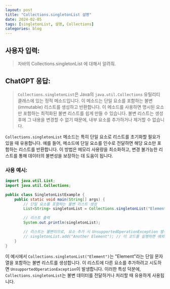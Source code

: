 ```yaml
---
layout: post
title: "Collections.singletonList 설명"
date: 2024-02-05
tags: [singletonList, 설명, Collections]
categories: blog
---
```


## 사용자 입력:
> 자바의 Collections.singletonList 에 대해서 알려줘.

## ChatGPT 응답:
> `Collections.singletonList`은 Java의 `java.util.Collections` 유틸리티 클래스에 있는 정적 메소드입니다. 이 메소드는 단일 요소를 포함하는 불변(immutable) 리스트를 생성하고 반환합니다. 이 메소드를 사용하면 명시된 요소만 포함하는 최적화된 불변 리스트를 쉽게 만들 수 있습니다. 불변 리스트는 생성 후에 그 내용을 변경할 수 없기 때문에, 내부 요소를 추가하거나 제거할 수 없습니다.

`Collections.singletonList` 메소드는 특히 단일 요소로 리스트를 초기화할 필요가 있을 때 유용합니다. 예를 들어, 메소드에 단일 요소를 인수로 전달하면 해당 요소만 포함하는 리스트를 반환합니다. 이 방법은 메모리 사용량을 최소화하고, 변경 불가능한 리스트를 통해 데이터의 불변성을 보장하는 데 도움이 됩니다.

### 사용 예시:

```java
import java.util.List;
import java.util.Collections;

public class SingletonListExample {
    public static void main(String[] args) {
        // 단일 요소를 포함하는 불변 리스트 생성
        List<String> singletonList = Collections.singletonList("Element");

        // 리스트 출력
        System.out.println(singletonList);

        // 리스트는 불변이므로, 요소 추가 시 UnsupportedOperationException 발생
        // singletonList.add("Another Element"); // 이 코드를 실행하면 예외 발생
    }
}
```

이 예시에서 `Collections.singletonList("Element")`는 "Element"라는 단일 문자열을 포함하는 불변 리스트를 생성합니다. 이 리스트에 다른 요소를 추가하려고 시도하면 `UnsupportedOperationException`이 발생합니다. 이러한 특성 덕분에, `Collections.singletonList`는 불변 데이터를 전달하거나 처리할 때 유용하게 사용됩니다.

